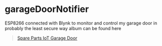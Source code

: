 # garageDoorNotifier
ESP8266 connected with Blynk to monitor and control my garage door in probably the least secure way
album can be found here
<blockquote class="imgur-embed-pub" lang="en" data-id="a/CsJej"><a href="//imgur.com/CsJej">Spare Parts IoT Garage Door</a></blockquote><script async src="//s.imgur.com/min/embed.js" charset="utf-8"></script>

